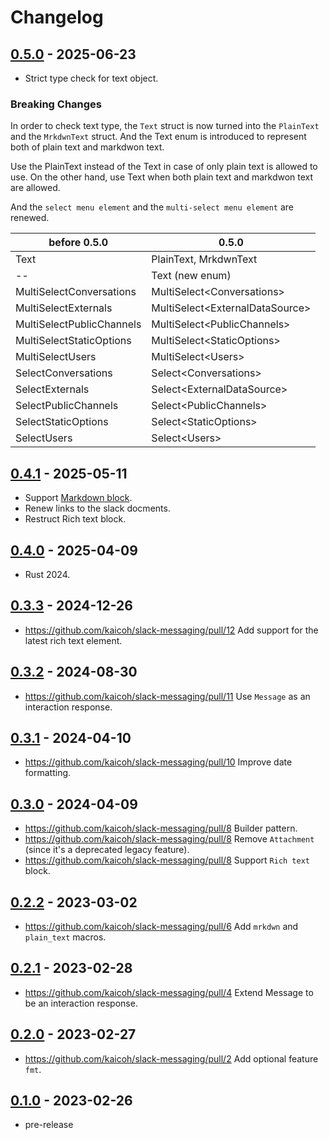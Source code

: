 # Changelog

## [0.5.0][] - 2025-06-23

- Strict type check for text object.

### Breaking Changes

In order to check text type, the `Text` struct is now turned into the `PlainText` and the `MrkdwnText` struct.
And the Text enum is introduced to represent both of plain text and markdwon text.

Use the PlainText instead of the Text in case of only plain text is allowed to use.
On the other hand, use Text when both plain text and markdwon text are allowed.

And the `select menu element` and the `multi-select menu element` are renewed.

| before 0.5.0 | 0.5.0 |
| --- | --- |
| Text | PlainText, MrkdwnText |
| -- | Text (new enum) |
| MultiSelectConversations | MultiSelect\<Conversations\> |
| MultiSelectExternals | MultiSelect\<ExternalDataSource\> |
| MultiSelectPublicChannels | MultiSelect\<PublicChannels\> |
| MultiSelectStaticOptions | MultiSelect\<StaticOptions\> |
| MultiSelectUsers | MultiSelect\<Users\> |
| SelectConversations | Select\<Conversations\> |
| SelectExternals | Select\<ExternalDataSource\> |
| SelectPublicChannels | Select\<PublicChannels\> |
| SelectStaticOptions | Select\<StaticOptions\> |
| SelectUsers | Select\<Users\> |

## [0.4.1][] - 2025-05-11

- Support [Markdown block](https://docs.slack.dev/reference/block-kit/blocks/markdown-block).
- Renew links to the slack docments.
- Restruct Rich text block.

## [0.4.0][] - 2025-04-09

- Rust 2024.

## [0.3.3][] - 2024-12-26

- https://github.com/kaicoh/slack-messaging/pull/12 Add support for the latest rich text element.

## [0.3.2][] - 2024-08-30

- https://github.com/kaicoh/slack-messaging/pull/11 Use `Message` as an interaction response.

## [0.3.1][] - 2024-04-10

- https://github.com/kaicoh/slack-messaging/pull/10 Improve date formatting.

## [0.3.0][] - 2024-04-09

- https://github.com/kaicoh/slack-messaging/pull/8 Builder pattern.
- https://github.com/kaicoh/slack-messaging/pull/8 Remove `Attachment` (since it's a deprecated legacy feature).
- https://github.com/kaicoh/slack-messaging/pull/8 Support `Rich text` block.

## [0.2.2][] - 2023-03-02

- https://github.com/kaicoh/slack-messaging/pull/6 Add `mrkdwn` and `plain_text` macros.

## [0.2.1][] - 2023-02-28

- https://github.com/kaicoh/slack-messaging/pull/4 Extend Message to be an interaction response.

## [0.2.0][] - 2023-02-27

- https://github.com/kaicoh/slack-messaging/pull/2 Add optional feature `fmt`.

## [0.1.0][] - 2023-02-26

- pre-release

[0.5.0]: https://github.com/kaicoh/slack-messaging/releases/v0.5.0
[0.4.1]: https://github.com/kaicoh/slack-messaging/releases/v0.4.1
[0.4.0]: https://github.com/kaicoh/slack-messaging/releases/v0.4.0
[0.3.3]: https://github.com/kaicoh/slack-messaging/releases/v0.3.3
[0.3.2]: https://github.com/kaicoh/slack-messaging/releases/v0.3.2
[0.3.1]: https://github.com/kaicoh/slack-messaging/releases/v0.3.1
[0.3.0]: https://github.com/kaicoh/slack-messaging/releases/v0.3.0
[0.2.2]: https://github.com/kaicoh/slack-messaging/releases/v0.2.2
[0.2.1]: https://github.com/kaicoh/slack-messaging/releases/v0.2.1
[0.2.0]: https://github.com/kaicoh/slack-messaging/releases/v0.2.0
[0.1.0]: https://github.com/kaicoh/slack-messaging/releases/v0.1.0
